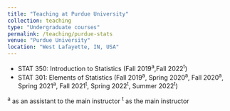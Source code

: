 ```yaml
---
title: "Teaching at Purdue University"
collection: teaching
type: "Undergraduate courses"
permalink: /teaching/purdue-stats
venue: "Purdue University"
location: "West Lafayette, IN, USA"
---
```


* STAT 350: Introduction to Statistics (Fall 2019<sup>a</sup>,Fall 2022<sup>t</sup>)
* STAT 301: Elements of Statistics (Fall 2019<sup>a</sup>, Spring 2020<sup>a</sup>, Fall 2020<sup>a</sup>, Spring 2021<sup>a</sup>, Fall 2021<sup>t</sup>, Spring 2022<sup>t</sup>, Summer 2022<sup>t</sup>)

<sup>a</sup> as an assistant to the main instructor
<sup>t</sup> as the main instructor
